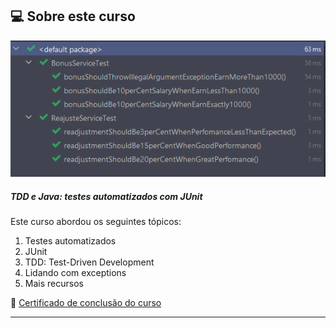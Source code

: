 ## 💻 Sobre este curso

<img src=".github/testesExec.png" alt="Testes">

##### TDD e Java: testes automatizados com JUnit

Este curso abordou os seguintes tópicos:

1. Testes automatizados
2. JUnit
3. TDD: Test-Driven Development
4. Lidando com exceptions
5. Mais recursos

 📰 <a href="https://unibb.alura.com.br/certificate/a40061df-a79f-4a0e-b393-b9974306c6a3">Certificado de conclusão do curso</a>

------
